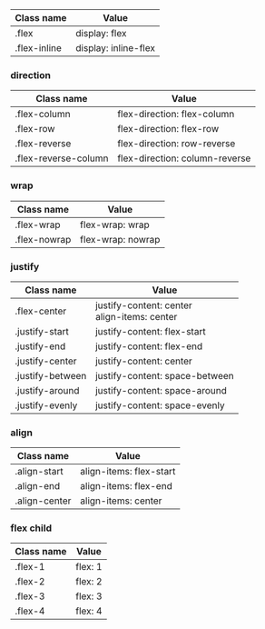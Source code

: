 | Class name   | Value                |
| ------------ | -------------------- |
| .flex        | display: flex        |
| .flex-inline | display: inline-flex |

### direction

| Class name           | Value                          |
| -------------------- | ------------------------------ |
| .flex-column         | flex-direction: flex-column    |
| .flex-row            | flex-direction: flex-row       |
| .flex-reverse        | flex-direction: row-reverse    |
| .flex-reverse-column | flex-direction: column-reverse |

### wrap

| Class name   | Value             |
| ------------ | ----------------- |
| .flex-wrap   | flex-wrap: wrap   |
| .flex-nowrap | flex-wrap: nowrap |

### justify

| Class name       | Value                                            |
| ---------------- | ------------------------------------------------ |
| .flex-center     | justify-content: center<br />align-items: center |
| .justify-start   | justify-content: flex-start                      |
| .justify-end     | justify-content: flex-end                        |
| .justify-center  | justify-content: center                          |
| .justify-between | justify-content: space-between                   |
| .justify-around  | justify-content: space-around                    |
| .justify-evenly  | justify-content: space-evenly                    |

### align

| Class name    | Value                   |
| ------------- | ----------------------- |
| .align-start  | align-items: flex-start |
| .align-end    | align-items: flex-end   |
| .align-center | align-items: center     |

### flex child

| Class name | Value   |
| ---------- | ------- |
| .flex-1    | flex: 1 |
| .flex-2    | flex: 2 |
| .flex-3    | flex: 3 |
| .flex-4    | flex: 4 |
